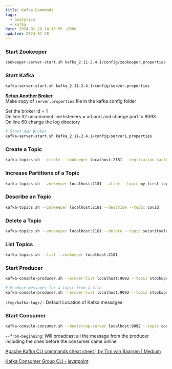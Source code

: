 ```yaml
---
title: Kafka Commands
tags:
  - analytics
  - kafka
date: 2024-01-28 14:15:56 -0600
updated: 2024-01-28
---
```


### Start Zookeeper

````bash
zookeeper-server-start.sh kafka_2.11-2.4.1/config/zookeeper.properties
````

### Start Kafka

````bash
kafka-server-start.sh kafka_2.11-2.4.1/config/server.properties
````

**<u>Setup Another Broker</u>**  
Make copy of `server.properties` file in the kafka config folder

Set the broker id = 1  
On line 32 uncomment line listeners = url:port and change port to 9093  
On line 60 change the log directory

````bash
# Start new Broker
kafka-server-start.sh kafka_2.11-2.4.1/config/server1.properties
````

### Create a Topic

````bash
kafka-topics.sh --create --zookeeper localhost:2181 --replication-factor 1 --partitions 1 --topic stockupdates --if-not-exists
````

### Increase Partitions of a Topic

````bash
kafka-topics.sh --zookeeper localhost:2181 --alter --topic my-first-topic --partitions 5
````

### Describe an Topic

````bash
kafka-topics.sh --zookeeper localhost:2181 --describe --topic covid
````

### Delete a Topic

````bash
kafka-topics.sh --zookeeper localhost:2181 --delete --topic securityalerts
````

### List Topics

````bash
kafka-topics.sh --list --zookeeper localhost:2181
````

### Start Producer

````bash
kafka-console-producer.sh --broker-list localhost:9092 --topic stockupdates

# Produce messages for a topic from a file
kafka-console-producer.sh --broker-list localhost:9092 --topic stockupdates < topic-input.txt
````

`/tmp/kafka-logs/` : Default Location of Kafka messages

### Start Consumer

````bash
kafka-console-consumer.sh --bootstrap-server localhost:9092 --topic covid --from-beginning
````

`--from-beginning`: Will broadcast all the message from the producer including the ones before the consumer came online

[Apache Kafka CLI commands cheat sheet | by Tim van Baarsen | Medium](https://medium.com/@TimvanBaarsen/apache-kafka-cli-commands-cheat-sheet-a6f06eac01b)  

[Kafka Consumer Group CLI - javatpoint](https://www.javatpoint.com/kafka-consumer-group-cli)
